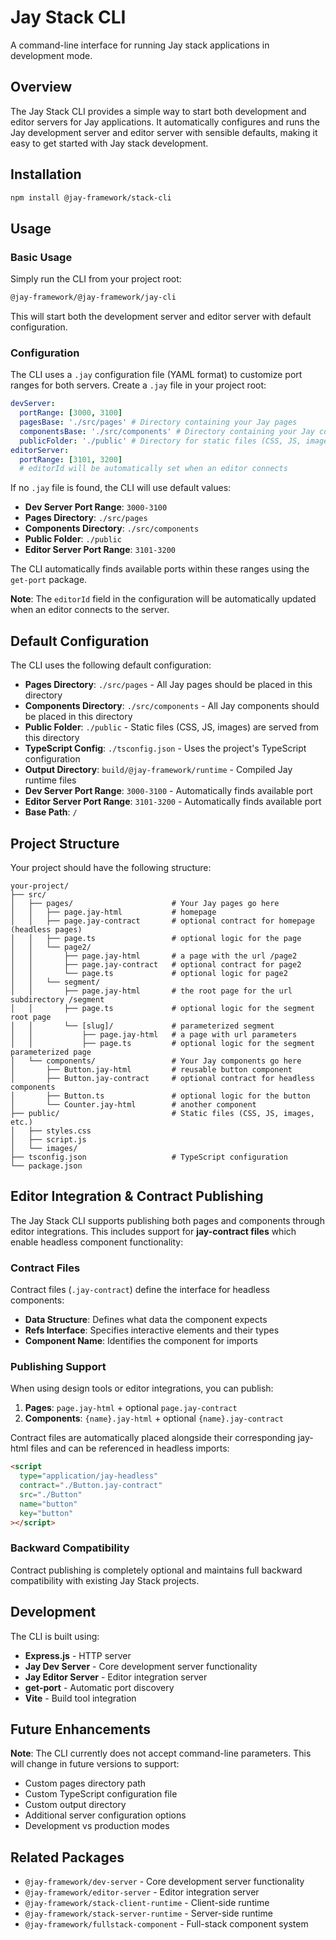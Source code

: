 # Jay Stack CLI

A command-line interface for running Jay stack applications in development mode.

## Overview

The Jay Stack CLI provides a simple way to start both development and editor servers for Jay applications. It automatically configures and runs the Jay development server and editor server with sensible defaults, making it easy to get started with Jay stack development.

## Installation

```bash
npm install @jay-framework/stack-cli
```

## Usage

### Basic Usage

Simply run the CLI from your project root:

```bash
@jay-framework/@jay-framework/jay-cli
```

This will start both the development server and editor server with default configuration.

### Configuration

The CLI uses a `.jay` configuration file (YAML format) to customize port ranges for both servers. Create a `.jay` file in your project root:

```yaml
devServer:
  portRange: [3000, 3100]
  pagesBase: './src/pages' # Directory containing your Jay pages
  componentsBase: './src/components' # Directory containing your Jay components
  publicFolder: './public' # Directory for static files (CSS, JS, images, etc.)
editorServer:
  portRange: [3101, 3200]
  # editorId will be automatically set when an editor connects
```

If no `.jay` file is found, the CLI will use default values:

- **Dev Server Port Range**: `3000-3100`
- **Pages Directory**: `./src/pages`
- **Components Directory**: `./src/components`
- **Public Folder**: `./public`
- **Editor Server Port Range**: `3101-3200`

The CLI automatically finds available ports within these ranges using the `get-port` package.

**Note**: The `editorId` field in the configuration will be automatically updated when an editor connects to the server.

## Default Configuration

The CLI uses the following default configuration:

- **Pages Directory**: `./src/pages` - All Jay pages should be placed in this directory
- **Components Directory**: `./src/components` - All Jay components should be placed in this directory
- **Public Folder**: `./public` - Static files (CSS, JS, images) are served from this directory
- **TypeScript Config**: `./tsconfig.json` - Uses the project's TypeScript configuration
- **Output Directory**: `build/@jay-framework/runtime` - Compiled Jay runtime files
- **Dev Server Port Range**: `3000-3100` - Automatically finds available port
- **Editor Server Port Range**: `3101-3200` - Automatically finds available port
- **Base Path**: `/`

## Project Structure

Your project should have the following structure:

```
your-project/
├── src/
│   ├── pages/                      # Your Jay pages go here
│   │   ├── page.jay-html           # homepage
│   │   ├── page.jay-contract       # optional contract for homepage (headless pages)
│   │   ├── page.ts                 # optional logic for the page
│   │   └── page2/
│   │       ├── page.jay-html       # a page with the url /page2
│   │       ├── page.jay-contract   # optional contract for page2
│   │       └── page.ts             # optional logic for page2
│   │   └── segment/
│   │       ├── page.jay-html       # the root page for the url subdirectory /segment
│   │       ├── page.ts             # optional logic for the segment root page
│   │       └── [slug]/             # parameterized segment
│   │           ├── page.jay-html   # a page with url parameters
│   │           ├── page.ts         # optional logic for the segment parameterized page
│   └── components/                 # Your Jay components go here
│       ├── Button.jay-html         # reusable button component
│       ├── Button.jay-contract     # optional contract for headless components
│       ├── Button.ts               # optional logic for the button
│       └── Counter.jay-html        # another component
├── public/                         # Static files (CSS, JS, images, etc.)
│   ├── styles.css
│   ├── script.js
│   └── images/
├── tsconfig.json                   # TypeScript configuration
└── package.json
```

## Editor Integration & Contract Publishing

The Jay Stack CLI supports publishing both pages and components through editor integrations. This includes support for **jay-contract files** which enable headless component functionality:

### Contract Files

Contract files (`.jay-contract`) define the interface for headless components:

- **Data Structure**: Defines what data the component expects
- **Refs Interface**: Specifies interactive elements and their types
- **Component Name**: Identifies the component for imports

### Publishing Support

When using design tools or editor integrations, you can publish:

1. **Pages**: `page.jay-html` + optional `page.jay-contract`
2. **Components**: `{name}.jay-html` + optional `{name}.jay-contract`

Contract files are automatically placed alongside their corresponding jay-html files and can be referenced in headless imports:

```html
<script
  type="application/jay-headless"
  contract="./Button.jay-contract"
  src="./Button"
  name="button"
  key="button"
></script>
```

### Backward Compatibility

Contract publishing is completely optional and maintains full backward compatibility with existing Jay Stack projects.

## Development

The CLI is built using:

- **Express.js** - HTTP server
- **Jay Dev Server** - Core development server functionality
- **Jay Editor Server** - Editor integration server
- **get-port** - Automatic port discovery
- **Vite** - Build tool integration

## Future Enhancements

**Note**: The CLI currently does not accept command-line parameters. This will change in future versions to support:

- Custom pages directory path
- Custom TypeScript configuration file
- Custom output directory
- Additional server configuration options
- Development vs production modes

## Related Packages

- `@jay-framework/dev-server` - Core development server functionality
- `@jay-framework/editor-server` - Editor integration server
- `@jay-framework/stack-client-runtime` - Client-side runtime
- `@jay-framework/stack-server-runtime` - Server-side runtime
- `@jay-framework/fullstack-component` - Full-stack component system
